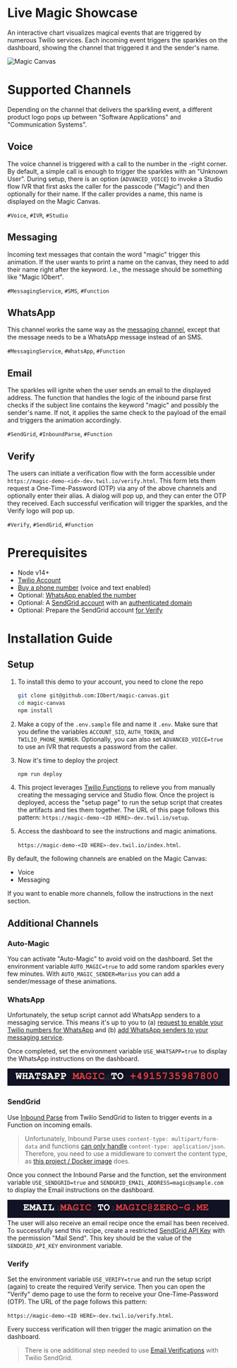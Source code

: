 # Live Magic Showcase

An interactive chart visualizes magical events that are triggered by numerous Twilio services. Each incoming event triggers the sparkles on the dashboard, showing the channel that triggered it and the sender's name.

![Magic Canvas](./docs/MagicCanvas.gif)

# Supported Channels

Depending on the channel that delivers the sparkling event, a different product logo pops up between "Software Applications" and "Communication Systems".

## Voice

The voice channel is triggered with a call to the number in the -right corner. By default, a simple call is enough to trigger the sparkles with an "Unknown User".
During setup, there is an option (`ADVANCED_VOICE`) to invoke a Studio flow IVR that first asks the caller for the passcode ("Magic") and then optionally for their name. If the caller provides a name, this name is displayed on the Magic Canvas.

`#Voice`, `#IVR`, `#Studio`

## Messaging

Incoming text messages that contain the word "magic" trigger this animation. If the user wants to print a name on the canvas, they need to add their name right after the keyword. I.e., the message should be something like "Magic IObert".

`#MessagingService`, `#SMS`, `#Function`

## WhatsApp

This channel works the same way as the [messaging channel](#messaging), except that the message needs to be a WhatsApp message instead of an SMS.

`#MessagingService`, `#WhatsApp`, `#Function`

## Email

The sparkles will ignite when the user sends an email to the displayed address. The function that handles the logic of the inbound parse first checks if the subject line contains the keyword "magic" and possibly the sender's name. If not, it applies the same check to the payload of the email and triggers the animation accordingly.

`#SendGrid`, `#InboundParse`, `#Function`

## Verify

The users can initiate a verification flow with the form accessible under `https://magic-demo-<id>-dev.twil.io/verify.html`. This form lets them request a One-Time-Password (OTP) via any of the above channels and optionally enter their alias. A dialog will pop up, and they can enter the OTP they received. Each successful verification will trigger the sparkles, and the Verify logo will pop up.

`#Verify`, `#SendGrid`, `#Function`

# Prerequisites

- Node v14+
- [Twilio Account](https://www.twilio.com/try-twilio)
- [Buy a phone number](https://support.twilio.com/hc/en-us/articles/223135247-How-to-Search-for-and-Buy-a-Twilio-Phone-Number-from-Console) (voice and text enabled)
- Optional: [WhatsApp enabled the number](https://www.twilio.com/whatsapp/request-access)
- Optional: A [SendGrid account](https://signup.sendgrid.com/) with an [authenticated domain](https://docs.sendgrid.com/ui/account-and-settings/how-to-set-up-domain-authentication)
- Optional: Prepare the SendGrid account [for Verify](https://www.twilio.com/docs/verify/email#set-up-your-sendgrid-account)

# Installation Guide

## Setup

1. To install this demo to your account, you need to clone the repo

   ```Bash
   git clone git@github.com:IObert/magic-canvas.git
   cd magic-canvas
   npm install
   ```

2. Make a copy of the `.env.sample` file and name it `.env`. Make sure that you define the variables `ACCOUNT_SID`, `AUTH_TOKEN`, and `TWILIO_PHONE_NUMBER`. Optionally, you can also set `ADVANCED_VOICE=true` to use an IVR that requests a password from the caller.

3. Now it's time to deploy the project

   ```Bash
   npm run deploy
   ```

4. This project leverages [Twilio Functions](https://www.twilio.com/docs/runtime/functions) to relieve you from manually creating the messaging service and Studio flow. Once the project is deployed, access the "setup page" to run the setup script that creates the artifacts and ties them together. The URL of this page follows this pattern: `https://magic-demo-<ID HERE>-dev.twil.io/setup`.

5. Access the dashboard to see the instructions and magic animations.

   `https://magic-demo-<ID HERE>-dev.twil.io/index.html`.



By default, the following channels are enabled on the Magic Canvas:

- Voice
- Messaging

If you want to enable more channels, follow the instructions in the next section.
## Additional Channels

### Auto-Magic

You can activate "Auto-Magic" to avoid void on the dashboard. Set the environment variable `AUTO_MAGIC=true` to add some random sparkles every few minutes. With `AUTO_MAGIC_SENDER=Marius` you can add a sender/message of these animations.

### WhatsApp

Unfortunately, the setup script cannot add WhatsApp senders to a messaging service. This means it's up to you to (a) [request to enable your Twilio numbers for WhatsApp](https://www.twilio.com/whatsapp/request-access) and (b) [add WhatsApp senders to your messaging service](https://support.twilio.com/hc/en-us/articles/223181308-Getting-started-with-Messaging-Services#h_01F906R1JEWZA226ZR3CKR0Y4F).

Once completed, set the environment variable `USE_WHATSAPP=true` to display the WhatsApp instructions on the dashboard.

![WhatsApp Instructions](./docs/WhatsAppInstructions.png)


### SendGrid 

Use [Inbound Parse](https://docs.sendgrid.com/for-developers/parsing-email/setting-up-the-inbound-parse-webhook) from Twilio SendGrid  to listen to trigger events in a Function on incoming emails. 
> Unfortunately, Inbound Parse uses `content-type: multipart/form-data` and functions [can only handle](https://stackoverflow.com/questions/73304225/email-to-sms-using-sendgrid-inboundparse-and-twilio/73307939?noredirect=1#comment129504368_73307939) `content-type: application/json`. Therefore, you need to use a middleware to convert the content type, as [this project / Docker image](https://github.com/IObert/content-type-converter) does.

Once you connect the Inbound Parse and the function, set the environment variable `USE_SENDGRID=true` and `SENDGRID_EMAIL_ADDRESS=magic@sample.com`
 to display the Email instructions on the dashboard. 

![Email Instructions](./docs/EmailInstructions.png)
The user will also receive an email recipe once the email has been received. To successfully send this recipe, create a restricted [SendGrid API Key](https://docs.sendgrid.com/ui/account-and-settings/api-keys#creating-an-api-key) with the permission "Mail Send". This key should be the value of the `SENDGRID_API_KEY` environment variable.


### Verify

Set the environment variable `USE_VERIFY=true` and run the setup script (again) to create the required Verify service. Then you can open the "Verify" demo page to use the form to receive your One-Time-Password (OTP). The URL of the page follows this pattern:

`https://magic-demo-<ID HERE>-dev.twil.io/verify.html`.

Every success verification will then trigger the magic animation on the dashboard. 

> There is one additional step needed to use [Email Verifications](https://www.twilio.com/docs/verify/email#set-up-your-sendgrid-account) with Twilio SendGrid.


